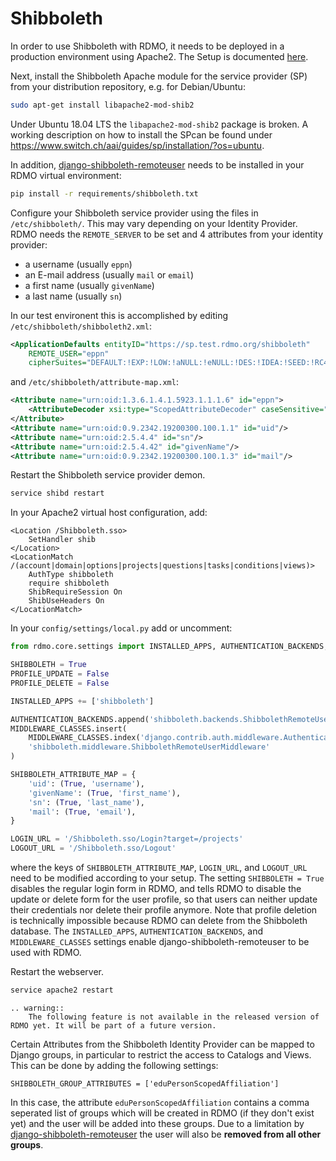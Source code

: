 # Shibboleth

In order to use Shibboleth with RDMO, it needs to be deployed in a production environment using Apache2. The Setup is documented [here](/deployment/apache.html).

Next, install the Shibboleth Apache module for the service provider (SP) from your distribution repository, e.g. for Debian/Ubuntu:

```bash
sudo apt-get install libapache2-mod-shib2
```

Under Ubuntu 18.04 LTS the `libapache2-mod-shib2` package is broken. A working description on how to install the SPcan be found under https://www.switch.ch/aai/guides/sp/installation/?os=ubuntu.

In addition, [django-shibboleth-remoteuser](https://github.com/Brown-University-Library/django-shibboleth-remoteuser) needs to be installed in your RDMO virtual environment:

```bash
pip install -r requirements/shibboleth.txt
```

Configure your Shibboleth service provider using the files in `/etc/shibboleth/`. This may vary depending on your Identity Provider. RDMO needs the `REMOTE_SERVER` to be set and 4 attributes from your identity provider:

* a username (usually `eppn`)
* an E-mail address (usually `mail` or `email`)
* a first name (usually `givenName`)
* a last name (usually `sn`)

In our test environent this is accomplished by editing `/etc/shibboleth/shibboleth2.xml`:

```xml
<ApplicationDefaults entityID="https://sp.test.rdmo.org/shibboleth"
    REMOTE_USER="eppn"
    cipherSuites="DEFAULT:!EXP:!LOW:!aNULL:!eNULL:!DES:!IDEA:!SEED:!RC4:!3DES:!kRSA:!SSLv2:!SSLv3:!TLSv1:!TLSv1.1">
```

and `/etc/shibboleth/attribute-map.xml`:

```xml
<Attribute name="urn:oid:1.3.6.1.4.1.5923.1.1.1.6" id="eppn">
    <AttributeDecoder xsi:type="ScopedAttributeDecoder" caseSensitive="false"/>
</Attribute>
<Attribute name="urn:oid:0.9.2342.19200300.100.1.1" id="uid"/>
<Attribute name="urn:oid:2.5.4.4" id="sn"/>
<Attribute name="urn:oid:2.5.4.42" id="givenName"/>
<Attribute name="urn:oid:0.9.2342.19200300.100.1.3" id="mail"/>
```

Restart the Shibboleth service provider demon.

```bash
service shibd restart
```

In your Apache2 virtual host configuration, add:

```
<Location /Shibboleth.sso>
    SetHandler shib
</Location>
<LocationMatch /(account|domain|options|projects|questions|tasks|conditions|views)>
    AuthType shibboleth
    require shibboleth
    ShibRequireSession On
    ShibUseHeaders On
</LocationMatch>
```

In your `config/settings/local.py` add or uncomment:

```python
from rdmo.core.settings import INSTALLED_APPS, AUTHENTICATION_BACKENDS, MIDDLEWARE_CLASSES

SHIBBOLETH = True
PROFILE_UPDATE = False
PROFILE_DELETE = False

INSTALLED_APPS += ['shibboleth']

AUTHENTICATION_BACKENDS.append('shibboleth.backends.ShibbolethRemoteUserBackend')
MIDDLEWARE_CLASSES.insert(
    MIDDLEWARE_CLASSES.index('django.contrib.auth.middleware.AuthenticationMiddleware') + 1,
    'shibboleth.middleware.ShibbolethRemoteUserMiddleware'
)

SHIBBOLETH_ATTRIBUTE_MAP = {
    'uid': (True, 'username'),
    'givenName': (True, 'first_name'),
    'sn': (True, 'last_name'),
    'mail': (True, 'email'),
}

LOGIN_URL = '/Shibboleth.sso/Login?target=/projects'
LOGOUT_URL = '/Shibboleth.sso/Logout'
```

where the keys of `SHIBBOLETH_ATTRIBUTE_MAP`, `LOGIN_URL`, and `LOGOUT_URL` need to be modified according to your setup. The setting `SHIBBOLETH = True` disables the regular login form in RDMO, and tells RDMO to disable the update or delete form for the user profile, so that users can neither update their credentials nor delete their profile anymore. Note that profile deletion is technically impossible because RDMO can delete from the Shibboleth database. The `INSTALLED_APPS`, `AUTHENTICATION_BACKENDS`, and `MIDDLEWARE_CLASSES` settings enable django-shibboleth-remoteuser to be used with RDMO.

Restart the webserver.

```bash
service apache2 restart
```

```eval_rst
.. warning::
    The following feature is not available in the released version of RDMO yet. It will be part of a future version.
```

Certain Attributes from the Shibboleth Identity Provider can be mapped to Django groups, in particular to restrict the access to Catalogs and Views. This can be done by adding the following settings:

```
SHIBBOLETH_GROUP_ATTRIBUTES = ['eduPersonScopedAffiliation']
```

In this case, the attribute `eduPersonScopedAffiliation` contains a comma seperated list of groups which will be created in RDMO (if they don't exist yet) and the user will be added into these groups. Due to a limitation by [django-shibboleth-remoteuser](https://github.com/Brown-University-Library/django-shibboleth-remoteuser) the user will also be **removed from all other groups**.
